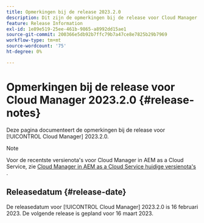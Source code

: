 ```yaml
---
title: Opmerkingen bij de release 2023.2.0
description: Dit zijn de opmerkingen bij de release voor Cloud Manager 2023.2.0.
feature: Release Information
exl-id: 1e89e519-25ee-461b-9865-a8992dd15ae1
source-git-commit: 200366e5db92b7ffc79b7a47ce8e7825b29b7969
workflow-type: tm+mt
source-wordcount: '75'
ht-degree: 0%

---
```


# Opmerkingen bij de release voor Cloud Manager 2023.2.0 {#release-notes}

Deze pagina documenteert de opmerkingen bij de release voor [!UICONTROL Cloud Manager] 2023.2.0.

>[!NOTE]
>
>Voor de recentste versienota&#39;s voor Cloud Manager in AEM as a Cloud Service, zie [ Cloud Manager in AEM as a Cloud Service huidige versienota&#39;s ](https://experienceleague.adobe.com/docs/experience-manager-cloud-service/content/implementing/using-cloud-manager/release-notes-cloud-manager/release-notes-cm-current.html).

## Releasedatum {#release-date}

De releasedatum voor [!UICONTROL Cloud Manager] 2023.2.0 is 16 februari 2023. De volgende release is gepland voor 16 maart 2023.
